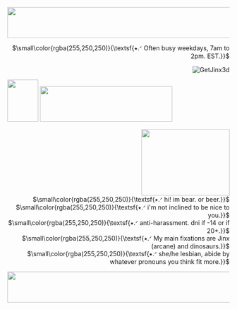 <p align="center"> <img width="700" height="70" src="https://64.media.tumblr.com/594fc57a6e21a87f35d0c939e2fa32b9/1a7499e8ed08e8b1-6d/s1280x1920/7d326398b0a83794934c33e22eea2be66bac268b.pnj">

<p align="right"> $\small\color{rgba(255,250,250)}{\textsf{⭑.ᐟ Often busy weekdays, 7am to 2pm. EST.}}$<br/>
<p align="right"> <img src="https://komarev.com/ghpvc/?username=GetJinx3d&label=defeated%20losers&color=000000&style=flat" alt="GetJinx3d" /> </p>
</p>



<img width="70" height="95" src="https://64.media.tumblr.com/0434f1c437587fcec16cb970fe15ecd3/b3ae6884757269ec-57/s75x75_c1/6051b6a3ca168bcb8f62100f614e1403d749b200.gifv"> <img src="https://lastfm-profile-readme.vercel.app/api/losingmarbles?color=5d5d5d&textColor=FFFAFA&isRounded=true&displayName=true" width="300" height="80" />





<p align="right"> <img width="200" height="150" src="https://64.media.tumblr.com/2dc209372fd46ce2d97179bef00b4705/93404a6466445b0d-4c/s400x600/4da8c051cfab707025584a90b2ed168b90c6c393.gif"><br/> 
$\small\color{rgba(255,250,250)}{\textsf{⭑.ᐟ hi! im bear. or beer.}}$<br/> $\small\color{rgba(255,250,250)}{\textsf{⭑.ᐟ i'm not inclined to be nice to you.}}$<br/> $\small\color{rgba(255,250,250)}{\textsf{⭑.ᐟ anti-harassment. dni if -14 or if 20+.}}$<br/> $\small\color{rgba(255,250,250)}{\textsf{⭑.ᐟ My main fixations are Jinx (arcane) and dinosaurs.}}$<br/> $\small\color{rgba(255,250,250)}{\textsf{⭑.ᐟ she/he lesbian, abide by whatever pronouns you think fit more.}}$<br/> 
  </p>

  <p align="center"> <img width="700" height="70" src="https://64.media.tumblr.com/594fc57a6e21a87f35d0c939e2fa32b9/1a7499e8ed08e8b1-6d/s1280x1920/7d326398b0a83794934c33e22eea2be66bac268b.pnj">


